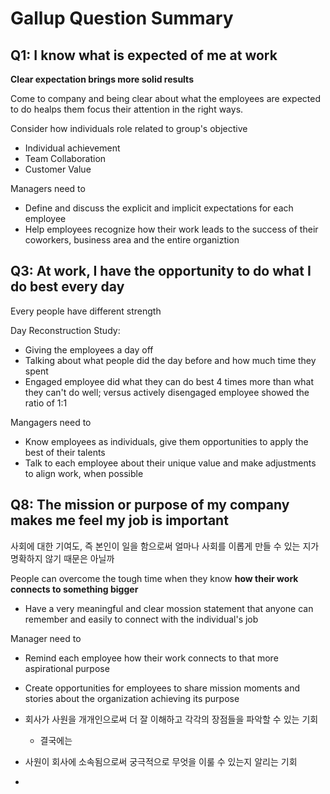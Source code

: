 # Gallup Question Summary
## Q1: I know what is expected of me at work

**Clear expectation brings more solid results**

Come to company and being clear about what the employees are expected to do healps them focus their attention in the right ways.

Consider how individuals role related to group's objective
- Individual achievement
- Team Collaboration
- Customer Value

Managers need to
- Define and discuss the explicit and implicit expectations for each employee
- Help employees recognize how their work leads to the success of their coworkers, business area and the entire organiztion

## Q3: At work, I have the opportunity to do what I do best every day
Every people have different strength

Day Reconstruction Study: 
- Giving the employees a day off
- Talking about what people did the day before and how much time they spent
- Engaged employee did what they can do best 4 times more than what they can't do well; versus actively disengaged employee showed the ratio of 1:1

Mangagers need to
- Know employees as individuals, give them opportunities to apply the best of their talents
- Talk to each employee about their unique value and make adjustments to align work, when possible

## Q8: The mission or purpose of my company makes me feel my job is important
사회에 대한 기여도, 즉 본인이 일을 함으로써 얼마나 사회를 이롭게 만들 수 있는 지가 명확하지 않기 때문은 아닐까

People can overcome the tough time when they know **how their work connects to something bigger**
- Have a very meaningful and clear mossion statement that anyone can remember and easily to connect with the individual's job

Manager need to 
- Remind each employee how their work connects to that more aspirational purpose
- Create opportunities for employees to share mission moments and stories about the organization achieving its purpose

- 회사가 사원을 개개인으로써 더 잘 이해하고 각각의 장점들을 파악할 수 있는 기회
	- 결국에는 
- 사원이 회사에 소속됨으로써 궁극적으로 무엇을 이룰 수 있는지 알리는 기회
- 